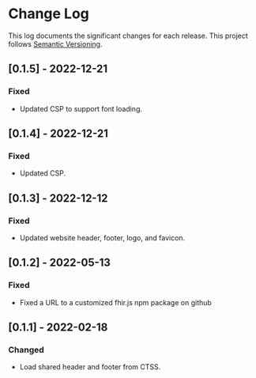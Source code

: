# Change Log

This log documents the significant changes for each release.
This project follows [Semantic Versioning](http://semver.org/).

## [0.1.5] - 2022-12-21
### Fixed
- Updated CSP to support font loading.

## [0.1.4] - 2022-12-21
### Fixed
- Updated CSP.

## [0.1.3] - 2022-12-12
### Fixed
- Updated website header, footer, logo, and favicon.

## [0.1.2] - 2022-05-13
### Fixed
- Fixed a URL to a customized fhir.js npm package on github

## [0.1.1] - 2022-02-18
### Changed
- Load shared header and footer from CTSS.
